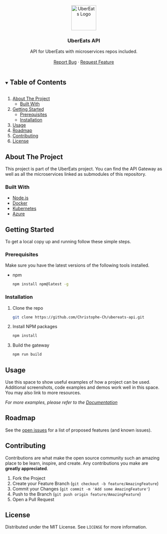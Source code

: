 <!-- PROJECT LOGO -->
<br />
<p align="center">
  <a href="https://github.com/Christophe-Ch/ubereats-api">
    <img src="https://kokoni-jap.fr/wp-content/uploads/2019/10/uber-eats-logo-1.png" alt="UberEats Logo" width="80" height="80">
  </a>

  <h3 align="center">UberEats API</h3>

  <p align="center">
    API for UberEats with microservices repos included.
    <br />
    <br />
    <a href="https://github.com/Christophe-Ch/ubereats-api/issues">Report Bug</a>
    ·
    <a href="https://github.com/Christophe-Ch/ubereats-api/issues">Request Feature</a>
  </p>
</p>

<!-- TABLE OF CONTENTS -->
<details open="open">
  <summary><h2 style="display: inline-block">Table of Contents</h2></summary>
  <ol>
    <li>
      <a href="#about-the-project">About The Project</a>
      <ul>
        <li><a href="#built-with">Built With</a></li>
      </ul>
    </li>
    <li>
      <a href="#getting-started">Getting Started</a>
      <ul>
        <li><a href="#prerequisites">Prerequisites</a></li>
        <li><a href="#installation">Installation</a></li>
      </ul>
    </li>
    <li><a href="#usage">Usage</a></li>
    <li><a href="#roadmap">Roadmap</a></li>
    <li><a href="#contributing">Contributing</a></li>
    <li><a href="#license">License</a></li>
  </ol>
</details>

<!-- ABOUT THE PROJECT -->

## About The Project

This project is part of the UberEats project. You can find the API Gateway as well as all the microservices linked as submodules of this repository.

### Built With

- [Node.js](https://nodejs.org/en/)
- [Docker](https://www.docker.com/)
- [Kubernetes](https://kubernetes.io/fr/)
- [Azure](https://azure.microsoft.com/fr-fr/)

<!-- GETTING STARTED -->

## Getting Started

To get a local copy up and running follow these simple steps.

### Prerequisites

Make sure you have the latest versions of the following tools installed.

- npm
  ```sh
  npm install npm@latest -g
  ```

### Installation

1. Clone the repo
   ```sh
   git clone https://github.com/Christophe-Ch/ubereats-api.git
   ```
2. Install NPM packages
   ```sh
   npm install
   ```
3. Build the gateway
   ```sh
   npm run build
   ```

<!-- USAGE EXAMPLES -->

## Usage

Use this space to show useful examples of how a project can be used. Additional screenshots, code examples and demos work well in this space. You may also link to more resources.

_For more examples, please refer to the [Documentation](https://example.com)_

<!-- ROADMAP -->

## Roadmap

See the [open issues](https://github.com/Christophe-Ch/ubereats-api/issues) for a list of proposed features (and known issues).

<!-- CONTRIBUTING -->

## Contributing

Contributions are what make the open source community such an amazing place to be learn, inspire, and create. Any contributions you make are **greatly appreciated**.

1. Fork the Project
2. Create your Feature Branch (`git checkout -b feature/AmazingFeature`)
3. Commit your Changes (`git commit -m 'Add some AmazingFeature'`)
4. Push to the Branch (`git push origin feature/AmazingFeature`)
5. Open a Pull Request

<!-- LICENSE -->

## License

Distributed under the MIT License. See `LICENSE` for more information.

